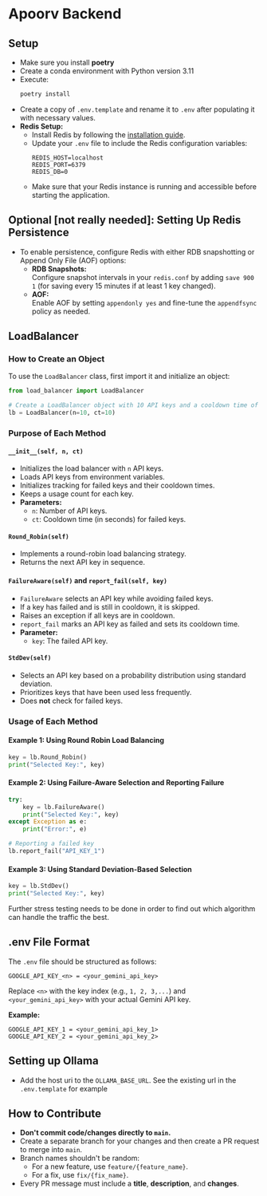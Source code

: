 # Apoorv Backend

## Setup

- Make sure you install **poetry**
- Create a conda environment with Python version 3.11
- Execute:
  ```bash
  poetry install
  ```
- Create a copy of `.env.template` and rename it to `.env` after populating it with necessary values.
- **Redis Setup:**
  - Install Redis by following the [installation guide](https://redis.io/docs/latest/operate/oss_and_stack/install/install-redis/).
  - Update your `.env` file to include the Redis configuration variables:
    ```env
    REDIS_HOST=localhost
    REDIS_PORT=6379
    REDIS_DB=0
    ```
  - Make sure that your Redis instance is running and accessible before starting the application.


## Optional [not really needed]: Setting Up Redis Persistence

- To enable persistence, configure Redis with either RDB snapshotting or Append Only File (AOF) options:
  - **RDB Snapshots:**  
    Configure snapshot intervals in your `redis.conf` by adding `save 900 1` (for saving every 15 minutes if at least 1 key changed).
  - **AOF:**  
    Enable AOF by setting `appendonly yes` and fine-tune the `appendfsync` policy as needed.

## LoadBalancer

### How to Create an Object
To use the `LoadBalancer` class, first import it and initialize an object:

```python
from load_balancer import LoadBalancer

# Create a LoadBalancer object with 10 API keys and a cooldown time of 10 seconds
lb = LoadBalancer(n=10, ct=10)
```

### Purpose of Each Method

#### `__init__(self, n, ct)`
- Initializes the load balancer with `n` API keys.
- Loads API keys from environment variables.
- Initializes tracking for failed keys and their cooldown times.
- Keeps a usage count for each key.
- **Parameters:**
  - `n`: Number of API keys.
  - `ct`: Cooldown time (in seconds) for failed keys.

#### `Round_Robin(self)`
- Implements a round-robin load balancing strategy.
- Returns the next API key in sequence.

#### `FailureAware(self)` and `report_fail(self, key)`
- `FailureAware` selects an API key while avoiding failed keys.
- If a key has failed and is still in cooldown, it is skipped.
- Raises an exception if all keys are in cooldown.
- `report_fail` marks an API key as failed and sets its cooldown time.
- **Parameter:**
  - `key`: The failed API key.

#### `StdDev(self)`
- Selects an API key based on a probability distribution using standard deviation.
- Prioritizes keys that have been used less frequently.
- Does **not** check for failed keys.

### Usage of Each Method

#### Example 1: Using Round Robin Load Balancing
```python
key = lb.Round_Robin()
print("Selected Key:", key)
```

#### Example 2: Using Failure-Aware Selection and Reporting Failure
```python
try:
    key = lb.FailureAware()
    print("Selected Key:", key)
except Exception as e:
    print("Error:", e)

# Reporting a failed key
lb.report_fail("API_KEY_1")
```

#### Example 3: Using Standard Deviation-Based Selection
```python
key = lb.StdDev()
print("Selected Key:", key)
```
Further stress testing needs to be done in order to find out which algorithm can handle the traffic the best.

## .env File Format

The `.env` file should be structured as follows:

```
GOOGLE_API_KEY_<n> = <your_gemini_api_key>
```

Replace `<n>` with the key index (e.g., `1, 2, 3,...`) and `<your_gemini_api_key>` with your actual Gemini API key.

**Example:**
```
GOOGLE_API_KEY_1 = <your_gemini_api_key_1>
GOOGLE_API_KEY_2 = <your_gemini_api_key_2>
```

## Setting up Ollama
- Add the host uri to the ```OLLAMA_BASE_URL```. See the existing url in the ```.env.template``` for example

## How to Contribute

- **Don't commit code/changes directly to `main`.**
- Create a separate branch for your changes and then create a PR request to merge into `main`.
- Branch names shouldn't be random:
  - For a new feature, use `feature/{feature_name}`.
  - For a fix, use `fix/{fix_name}`.
- Every PR message must include a **title**, **description**, and **changes**.
